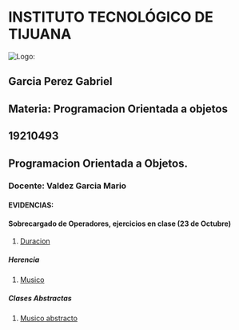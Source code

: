 # INSTITUTO TECNOLÓGICO DE TIJUANA
 
![Logo:](http://tectijuana.edu.mx/wp-content/plugins/website-logo/images/logo_ITT1.png)

 ## Garcia Perez Gabriel
 ## Materia: Programacion Orientada a objetos
 ## 19210493
 ## Programacion Orientada a Objetos.

 ### Docente: Valdez Garcia Mario


 #### EVIDENCIAS:

#### Sobrecargado de Operadores, ejercicios en clase (23 de Octubre)
1. [Duracion](https://github.com/GarciaG1/EjerciciosOPP/blob/master/GarciaPerezGabriel/Duracion/Program.cs)

 ##### Herencia

1. [Musico](https://github.com/GarciaG1/EjerciciosOPP/tree/master/GarciaPerezGabriel/Musico)

##### Clases Abstractas
1. [Musico abstracto](https://github.com/GarciaG1/EjerciciosOPP/tree/master/GarciaPerezGabriel/Musico_abstracto)

